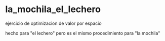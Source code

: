 # la_mochila_el_lechero
ejercicio de optimizacion de valor por espacio

hecho para "el lechero" pero es el mismo procedimiento para "la mochila"